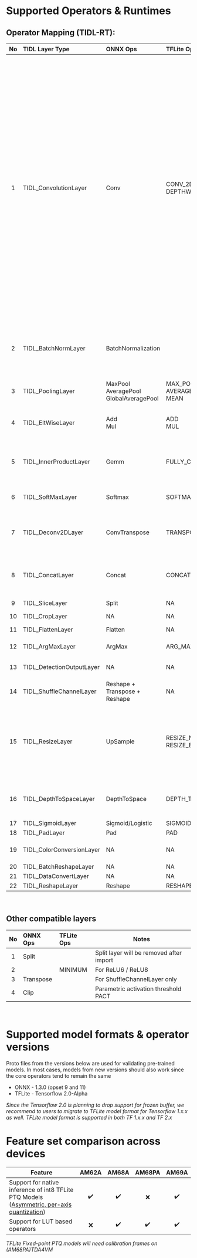 # Supported Operators & Runtimes

## Operator Mapping (TIDL-RT):

<div align="center">

| No | TIDL Layer Type                | ONNX Ops                                    | TFLite Ops                                 | Notes |
|:--:|:-------------------------------|:--------------------------------------------|:-------------------------------------------|:------|
| 1  | TIDL_ConvolutionLayer          | Conv                                        | CONV_2D<br>DEPTHWISE_CONV_2D               | Regular & Depthwise convolution will be imported as convolution <br> For TFLite DepthwiseConv2dNative, depth_multiplier shall be 1 if number of input channels > 1. <br> ReLU & Batchnorm layers will be merged into convolution to get better performance<br>Validated kernel sizes: 1x1, 3x3, 5x5, 7x7,1x3,3x1,1x5,5x1,1x7,7x1.<br> If stride == 4, only supported kernel == 11x11.<br>if stride == 2, kernel should be less than 7. Even kernel dimensions like 2x2, 4x4, 6x6 are not supported.<br>Depthwise Separable Convolution only supports 3x3,5x5,7x7 with stride 1 and 3x3 with stride 2.<br> Dilated Convolution is only supported for non-strided convolution<br> **Note : Please refer to MMALIB's release notes in your SDK for all supported configuration**<br> **Note : Some of the kernel combinations are not optimized in the current release, please refer to MMALIB's release notes for the same** |
| 2  | TIDL_BatchNormLayer            | BatchNormalization                          |                                            | ReLU, Scale, Bias, PReLU, Leaky ReLU, Hard Sigmoid, TanH & ELU will be merged & imported as batchnorm<br> All channel-wise broadcast operations are mapped to batchnorm |
| 3  | TIDL_PoolingLayer              | MaxPool<br>AveragePool<br>GlobalAveragePool | MAX_POOL_2D<br>AVERAGE_POOL_2D<br>MEAN     | Pooling has been validated for the following kernel sizes: 3x3,2x2,1x1, with a maximum stride of 2 |
| 4  | TIDL_EltWiseLayer              | Add<br>Mul                                  | ADD<br>MUL                                 | Support for 2 tensors validated extensively, multiple input tensors have had limited validation |
| 5  | TIDL_InnerProductLayer         | Gemm                                        | FULLY_CONNECTED                            | Input shape must be 1x1x1xN.Please use global pooling/flatten before innerproduct<br>Feature size larger than 2048*2048 is not optimal |
| 6  | TIDL_SoftMaxLayer              | Softmax                                     | SOFTMAX                                    | Input shape must be 1x1x1xN. Please use global pooling/flatten before softmax. |
| 7  | TIDL_Deconv2DLayer             | ConvTranspose                               | TRANSPOSE_CONV                             | Only 8x8, 4x4 and 2x2 kernel with 2x2 stride is supported. It is recommended to use Resize/Upsample to get better performance. This layer is not supported in 16-bit for AM62A|
| 8  | TIDL_ConcatLayer               | Concat                                      | CONCATENATION                              | Concat defaults channel-wise by default. Concat will be width-wise if it happens post a flatten layer (used in the context of SSD)|
| 9  | TIDL_SliceLayer                | Split                                       | NA                                         | Only channel wise slice is supported |
| 10 | TIDL_CropLayer                 | NA                                          | NA                                         |  |
| 11 | TIDL_FlattenLayer              | Flatten                                     | NA                                         | 16-bit is not optimal in the current version|
| 12 | TIDL_ArgMaxLayer               | ArgMax                                      | ARG_MAX                                    | Only axis == 1 is supported (For Semantic Segmentation) |
| 13 | TIDL_DetectionOutputLayer      | NA                                          | NA                                         | Please refer to the [Meta Architecture Documentation](./tidl_fsg_od_meta_arch.md) for further details |
| 14 | TIDL_ShuffleChannelLayer       | Reshape + Transpose + Reshape               | NA                                         |  |
| 15 | TIDL_ResizeLayer               | UpSample                                    | RESIZE_NEAREST_NEIGHBOR<br>RESIZE_BILINEAR | Only power of 2 and symmetric resize is supported <br>Any resize ratio which is power of 2 and greater than 4 will be placed by combination of 4x4 resize layer and 2x2 resize layer <br> For example, an 8x8 resize will be replaced by a 4x4 resize followed by a 2x2 resize  |
| 16 | TIDL_DepthToSpaceLayer         | DepthToSpace                                | DEPTH_TO_SPACE                             |  Supports non-strided convolution with upscale factors of 2, 4 and 8. This layer is currently not supported for AM62A | 
| 17 | TIDL_SigmoidLayer              | Sigmoid/Logistic                            | SIGMOID/LOGISTIC                           |   |
| 18 | TIDL_PadLayer                  | Pad                                         | PAD                                        |   |
| 19 | TIDL_ColorConversionLayer      | NA                                          | NA                                         |  Only YUV420 NV12 format conversion to RGB/BGR color format is supported |
| 20 | TIDL_BatchReshapeLayer         | NA                                          | NA                                         |  |
| 21 | TIDL_DataConvertLayer          | NA                                          | NA                                         |  |
| 22 | TIDL_ReshapeLayer              | Reshape                                     | RESHAPE                                         |  |
</div>
<br>

## Other compatible layers

<div align="center">

| No | ONNX Ops  | TFLite Ops    | Notes |
|:--:|:----------|:--------------|-------|
| 1  | Split     |               | Split layer will be removed after import |
| 2  |            | MINIMUM       | For ReLU6 / ReLU8      |
| 3  | Transpose |               | For ShuffleChannelLayer only      |
| 4 | Clip      |               | Parametric activation threshold PACT       |

</div>
<br>


# Supported model formats & operator versions
Proto files from the versions below are used for validating pre-trained models. In most cases, models from new versions should also work since the core operators tend to remain the same
  - ONNX - 1.3.0 (opset 9 and 11)
  - TFLite - Tensorflow 2.0-Alpha

*Since the Tensorflow 2.0 is planning to drop support for frozen buffer, we recommend to users to migrate to TFLite model format for Tensorflow 1.x.x as well. TFLite model format is supported in both TF 1.x.x and TF 2.x*


# Feature set comparison across devices

<div align="center">

| Feature  | AM62A | AM68A |AM68PA | AM69A|
| ------- |:-----------:|:-----------:|:-----------:|:-----------:|
| Support for native inference of int8 TFLite PTQ Models <br> ([Asymmetric, per-axis quantization](tidl_fsg_quantization.md#d-native-support-for-tensorflow-lite-int8-ptq-models))  | :heavy_check_mark: |:heavy_check_mark: | :x: |:heavy_check_mark:|
| Support for LUT based operators  | :x: |:heavy_check_mark: | :heavy_check_mark:|:heavy_check_mark:|

</div>

*TFLite Fixed-point PTQ models will need calibration frames on (AM68PA)TDA4VM*